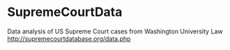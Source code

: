 # SupremeCourtData
 Data analysis of US Supreme Court cases from Washington University Law
 http://supremecourtdatabase.org/data.php
 
